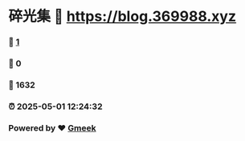 # 碎光集 :link: https://blog.369988.xyz 
### :page_facing_up: [1](https://blog.369988.xyz/tag.html) 
### :speech_balloon: 0 
### :hibiscus: 1632 
### :alarm_clock: 2025-05-01 12:24:32 
### Powered by :heart: [Gmeek](https://github.com/Meekdai/Gmeek)
